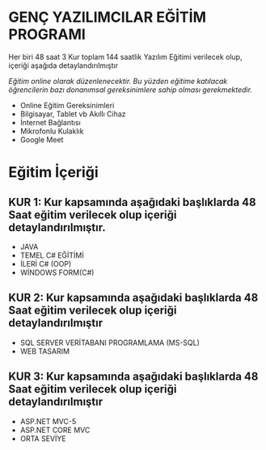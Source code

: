 # GENÇ YAZILIMCILAR EĞİTİM PROGRAMI
Her biri 48 saat 3 Kur toplam 144 saatlik Yazılım Eğitimi verilecek olup, içeriği aşağıda detaylandırılmıştır

*Eğitim online olarak düzenlenecektir. Bu yüzden eğitime katılacak öğrencilerin bazı donanımsal gereksinimlere sahip olması gerekmektedir.*

* Online Eğitim Gereksinimleri
* Bilgisayar, Tablet vb Akıllı Cihaz
* İnternet Bağlantısı
* Mikrofonlu Kulaklık
* Google Meet

# Eğitim İçeriği

## KUR 1: Kur kapsamında aşağıdaki başlıklarda 48 Saat eğitim verilecek olup içeriği detaylandırılmıştır.

* JAVA
* TEMEL C# EĞİTİMİ
* İLERİ C# (OOP)
* WİNDOWS FORM(C#)

## KUR 2: Kur kapsamında aşağıdaki başlıklarda 48 Saat eğitim verilecek olup içeriği detaylandırılmıştır

* SQL SERVER VERİTABANI PROGRAMLAMA (MS-SQL)
* WEB TASARIM

## KUR 3: Kur kapsamında aşağıdaki başlıklarda 48 Saat eğitim verilecek olup içeriği detaylandırılmıştır

* ASP.NET MVC-5
* ASP.NET CORE MVC
* ORTA SEVİYE